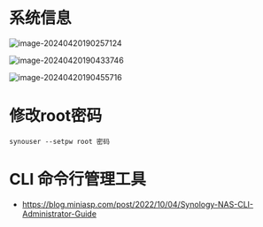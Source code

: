 

# 系统信息

![image-20240420190257124](https://zlgan-blog.oss-cn-shenzhen.aliyuncs.com/image-20240420190257124.png)

![image-20240420190433746](https://zlgan-blog.oss-cn-shenzhen.aliyuncs.com/image-20240420190433746.png)

![image-20240420190455716](https://zlgan-blog.oss-cn-shenzhen.aliyuncs.com/image-20240420190455716.png)

# 修改root密码

```
synouser --setpw root 密码
```

# CLI 命令行管理工具

- https://blog.miniasp.com/post/2022/10/04/Synology-NAS-CLI-Administrator-Guide

